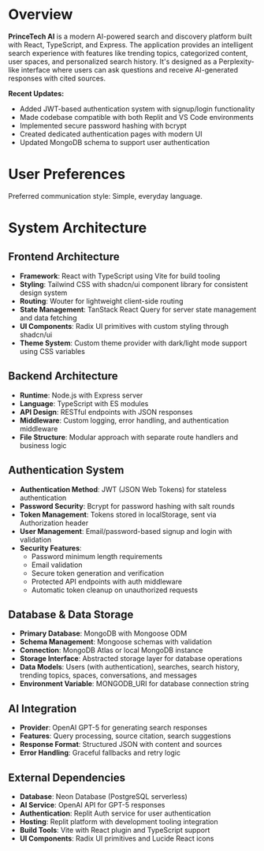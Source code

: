 # Overview

**PrinceTech AI** is a modern AI-powered search and discovery platform built with React, TypeScript, and Express. The application provides an intelligent search experience with features like trending topics, categorized content, user spaces, and personalized search history. It's designed as a Perplexity-like interface where users can ask questions and receive AI-generated responses with cited sources.

**Recent Updates:**
- Added JWT-based authentication system with signup/login functionality
- Made codebase compatible with both Replit and VS Code environments
- Implemented secure password hashing with bcrypt
- Created dedicated authentication pages with modern UI
- Updated MongoDB schema to support user authentication

# User Preferences

Preferred communication style: Simple, everyday language.

# System Architecture

## Frontend Architecture
- **Framework**: React with TypeScript using Vite for build tooling
- **Styling**: Tailwind CSS with shadcn/ui component library for consistent design system
- **Routing**: Wouter for lightweight client-side routing
- **State Management**: TanStack React Query for server state management and data fetching
- **UI Components**: Radix UI primitives with custom styling through shadcn/ui
- **Theme System**: Custom theme provider with dark/light mode support using CSS variables

## Backend Architecture
- **Runtime**: Node.js with Express server
- **Language**: TypeScript with ES modules
- **API Design**: RESTful endpoints with JSON responses
- **Middleware**: Custom logging, error handling, and authentication middleware
- **File Structure**: Modular approach with separate route handlers and business logic

## Authentication System
- **Authentication Method**: JWT (JSON Web Tokens) for stateless authentication
- **Password Security**: Bcrypt for password hashing with salt rounds
- **Token Management**: Tokens stored in localStorage, sent via Authorization header
- **User Management**: Email/password-based signup and login with validation
- **Security Features**: 
  - Password minimum length requirements
  - Email validation
  - Secure token generation and verification
  - Protected API endpoints with auth middleware
  - Automatic token cleanup on unauthorized requests

## Database & Data Storage
- **Primary Database**: MongoDB with Mongoose ODM
- **Schema Management**: Mongoose schemas with validation
- **Connection**: MongoDB Atlas or local MongoDB instance
- **Storage Interface**: Abstracted storage layer for database operations
- **Data Models**: Users (with authentication), searches, search history, trending topics, spaces, conversations, and messages
- **Environment Variable**: MONGODB_URI for database connection string

## AI Integration
- **Provider**: OpenAI GPT-5 for generating search responses
- **Features**: Query processing, source citation, search suggestions
- **Response Format**: Structured JSON with content and sources
- **Error Handling**: Graceful fallbacks and retry logic

## External Dependencies

- **Database**: Neon Database (PostgreSQL serverless)
- **AI Service**: OpenAI API for GPT-5 responses
- **Authentication**: Replit Auth service for user authentication
- **Hosting**: Replit platform with development tooling integration
- **Build Tools**: Vite with React plugin and TypeScript support
- **UI Components**: Radix UI primitives and Lucide React icons